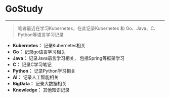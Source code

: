 # GoStudy 
----------
>笔者最近在学习Kubernetes，在此记录Kubernetes 和 Go、Java、C、Python等语言学习记录

- **Kubernetes：** 记录Kubernetes相关
- **Go：** 记录go语言学习相关
- **Java：** 记录Java语言学习相关， 包括Spring等框架学习
- **C：** 记录C学习笔记
- **Python：** 记录Python学习相关
- **AI：** 记录人工智能相关
- **BigData：** 记录大数据相关
- **Knowledge：** 其他知识记录
